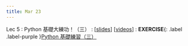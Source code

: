 ```yaml
---
title: Mar 23
---
```


Lec 5
: Python 基礎大練功！（三）
  : [[slides](https://docs.google.com/presentation/d/1EdCDA7QCNyIS3DKoXWNQY_vxI9ZghVNXJNDAo3HIuvc/edit?usp=sharing)] [[videos](https://youtu.be/yU9Lfls40CY)]
: **EXERCISE**{: .label .label-purple }[Python 基礎練習（三）](https://colab.research.google.com/drive/1X8z_nYEwo0OXWXJtiBDyjSyxCRb_ek2x?usp=sharing)
